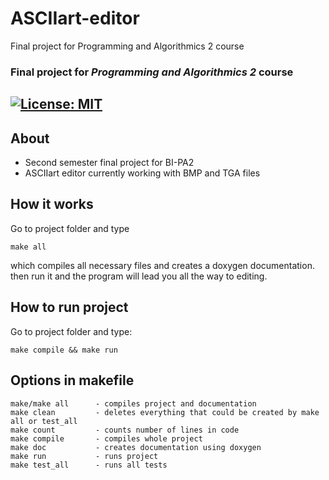 # ASCIIart-editor
Final project for Programming and Algorithmics 2 course 

### Final project for _Programming and Algorithmics 2_ course <br/>
## [![License: MIT](https://img.shields.io/badge/License-MIT-green.svg)](https://opensource.org/licenses/MIT)

## About
- Second semester final project for BI-PA2
- ASCIIart editor currently working with BMP and TGA files

## How it works
Go to project folder and type
```
make all
```
which compiles all necessary files and creates a doxygen documentation. <br>
then run it and the program will lead you all the way to editing.


## How to run project
Go to project folder and type:
```
make compile && make run
```

## Options in makefile
```
make/make all      - compiles project and documentation
make clean         - deletes everything that could be created by make all or test_all
make count         - counts number of lines in code
make compile       - compiles whole project
make doc           - creates documentation using doxygen
make run           - runs project
make test_all      - runs all tests
```

